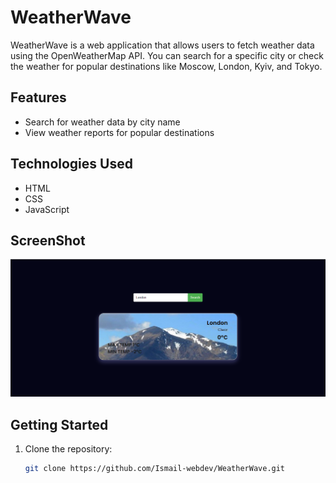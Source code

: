 # WeatherWave

WeatherWave is a web application that allows users to fetch weather data using the OpenWeatherMap API. You can search for a specific city or check the weather for popular destinations like Moscow, London, Kyiv, and Tokyo.

## Features

- Search for weather data by city name
- View weather reports for popular destinations

## Technologies Used

- HTML
- CSS
- JavaScript

 ## ScreenShot 
![Website Preview](/Screenshot/London.png)
## Getting Started

1. Clone the repository:

   ```bash
   git clone https://github.com/Ismail-webdev/WeatherWave.git

